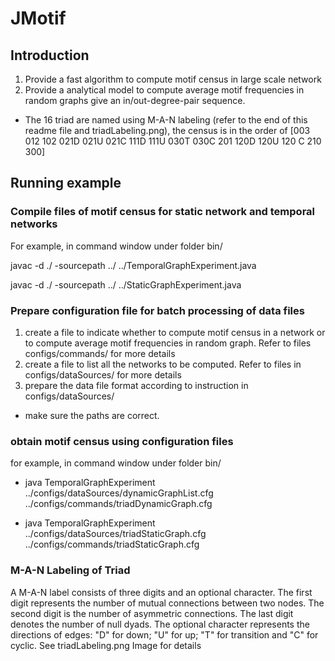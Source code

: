 # JMotif
## Introduction
1. Provide a fast algorithm to compute motif census in large scale network
2. Provide a analytical model to compute average motif frequencies in random graphs give an in/out-degree-pair sequence. 
- The 16 triad are named using M-A-N labeling (refer to the end of this readme file and triadLabeling.png), the census is in the order of [003 012 102 021D 021U 021C 111D 111U 030T 030C 201 120D 120U 120 C 210 300]
## Running example
### Compile files of motif census for static network and temporal networks
For example, in command window under folder bin/

javac -d ./ -sourcepath ../ ../TemporalGraphExperiment.java

javac -d ./ -sourcepath ../ ../StaticGraphExperiment.java
### Prepare configuration file for batch processing of data files
1. create a file to indicate whether to compute motif census in a network or to compute average motif frequencies in random graph. Refer to files configs/commands/ for more details
2. create a file to list all the networks to be computed. Refer to files in configs/dataSources/ for more details
3. prepare the data file format according to instruction in configs/dataSources/
- make sure the paths are correct.
### obtain motif census using configuration files

for example, in command window under folder bin/

- java TemporalGraphExperiment ../configs/dataSources/dynamicGraphList.cfg ../configs/commands/triadDynamicGraph.cfg

- java TemporalGraphExperiment ../configs/dataSources/triadStaticGraph.cfg ../configs/commands/triadStaticGraph.cfg

### M-A-N Labeling of Triad
A M-A-N label consists
of three digits and an optional character. The first digit represents the number of
mutual connections between two nodes. The second digit is the number of
asymmetric connections. The last digit denotes the number of null dyads. The
optional character represents the directions of edges: "D" for down; "U" for up;
"T" for transition and "C" for cyclic. See triadLabeling.png Image for details
